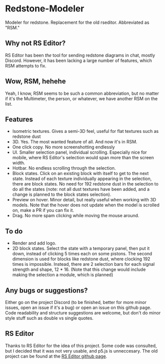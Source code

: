 # Redstone-Modeler
Modeler for redstone. Replacement for the old rseditor. Abbreviated as "RSM."

## Why not RS Editor?
RS Editor has been *the* tool for sending redstone diagrams in chat, mostly Discord. However, it has been lacking a large number of features, which RSM attempts to fix.

## Wow, RSM, hehehe
Yeah, I know, RSM seems to be such a common abbreviation, but no matter if it's the Multimeter, the person, or whatever, we have another RSM on the list.

## Features
- Isometric textures. Gives a semi-3D feel, useful for flat textures such as redstone dust
- 3D. Yes. The most wanted feature of all. And now it's in RSM.
- One click copy. No more screenshotting endlessly
- UI. Smaller selection panel, individual scrolling. Especially nice for mobile, where RS Editor's selection would span more than the screen width.
- Hotbar. No endless scrolling through the selection.
- Block states. Click on an existing block with itself to get to the next state. Instead of each texture individually appearing in the selection, there are block states. No need for 192 redstone dust in the selection to do all the states (note: not all dust textures have been added, and a change is planned to the block states selection).
- Preview on hover. Minor detail, but really useful when working with 3D models. Note that the hover does not update when the model is scrolled on, make a PR if you can fix it.
- Drag. No more spam clicking while moving the mouse around.

## To do
- Render and add logo.
- 2D block states. Select the state with a temporary panel, then put it down, instead of clicking 5 times each on some pistons. The second dimension is used for blocks like redstone dust, where clocking 192 times is impossible. Instead, there are 2 selection bars for each signal strength and shape, 12 * 16. (Note that this change would include making the selection a module, which is planned)

## Any bugs or suggestions?
Either go on the project Discord (to be finished, better for more minor issues, open an issue if it's a bug) or open an issue on this github page. Code readability and structure suggestions are welcome, but don't do minor style stuff such as double vs single quotes.

## RS Editor
Thanks to RS Editor for the idea of this project. Some code was consulted, but I decided that it was not very usable, and p5.js is unneccesary. The old project can be found at the [RS Editor github page](https://github.com/11-90-an/rseditor).